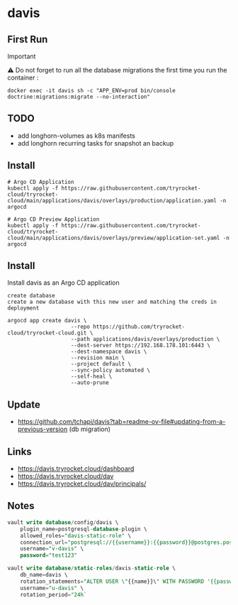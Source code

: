 # davis

## First Run

> [!IMPORTANT]
> 
> ⚠ Do not forget to run all the database migrations the first time you run the container :
>
>     docker exec -it davis sh -c "APP_ENV=prod bin/console doctrine:migrations:migrate --no-interaction"

## TODO

- add longhorn-volumes as k8s manifests
- add longhorn recurring tasks for snapshot an backup


## Install

    # Argo CD Application
    kubectl apply -f https://raw.githubusercontent.com/tryrocket-cloud/tryrocket-cloud/main/applications/davis/overlays/production/application.yaml -n argocd

    # Argo CD Preview Application
    kubectl apply -f https://raw.githubusercontent.com/tryrocket-cloud/tryrocket-cloud/main/applications/davis/overlays/preview/application-set.yaml -n argocd


## Install

Install davis as an Argo CD application

    create database 
    create a new database with this new user and matching the creds in deployment

    argocd app create davis \
                        --repo https://github.com/tryrocket-cloud/tryrocket-cloud.git \
                        --path applications/davis/overlays/production \
                        --dest-server https://192.168.178.101:6443 \
                        --dest-namespace davis \
                        --revision main \
                        --project default \
                        --sync-policy automated \
                        --self-heal \
                        --auto-prune


## Update

- https://github.com/tchapi/davis?tab=readme-ov-file#updating-from-a-previous-version (db migration)

## Links

- https://davis.tryrocket.cloud/dashboard
- https://davis.tryrocket.cloud/dav
- https://davis.tryrocket.cloud/dav/principals/<name>

## Notes

```sql
vault write database/config/davis \
    plugin_name=postgresql-database-plugin \
    allowed_roles="davis-static-role" \
    connection_url="postgresql://{{username}}:{{password}}@postgres.postgres-16.svc.cluster.local:5432/davis?sslmode=disable" \
    username="v-davis" \
    password="test123"

vault write database/static-roles/davis-static-role \
    db_name=davis \
    rotation_statements="ALTER USER \"{{name}}\" WITH PASSWORD '{{password}}';" \
    username="u-davis" \
    rotation_period="24h`
```
